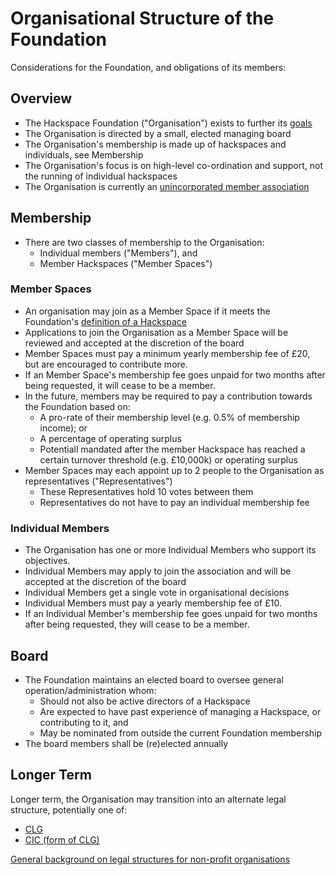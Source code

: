 # Organisational Structure of the Foundation

Considerations for the Foundation, and obligations of its members:

## Overview
* The Hackspace Foundation ("Organisation") exists to further its [goals](goals.md)
* The Organisation is directed by a small, elected managing board
* The Organisation's membership is made up of hackspaces and individuals, see Membership
* The Organisation's focus is on high-level co-ordination and support, not the running of individual hackspaces
* The Organisation is currently an [unincorporated member association](https://www.gov.uk/business-legal-structures/unincorporated-association)

## Membership
* There are two classes of membership to the Organisation:
    * Individual members ("Members"), and
    * Member Hackspaces ("Member Spaces")

### Member Spaces
* An organisation may join as a Member Space if it meets the Foundation's [definition of a Hackspace](define.md)
* Applications to join the Organisation as a Member Space will be reviewed and accepted at the discretion of the board
* Member Spaces must pay a minimum yearly membership fee of £20, but are encouraged to contribute more.
* If an Member Space's membership fee goes unpaid for two months after being requested, it will cease to be a member.
* In the future, members may be required to pay a contribution towards the Foundation based on:
    * A pro-rate of their membership level (e.g. 0.5% of membership income); or 
    * A percentage of operating surplus
    * Potentiall mandated after the member Hackspace has reached a certain turnover threshold (e.g. £10,000k) or operating surplus
* Member Spaces may each appoint up to 2 people to the Organisation as representatives ("Representatives")
    * These Representatives hold 10 votes between them
    * Representatives do not have to pay an individual membership fee

### Individual Members
* The Organisation has one or more Individual Members who support its objectives.
* Individual Members may apply to join the association and will be accepted at the discretion of the board
* Individual Members get a single vote in organisational decisions
* Individual Members must pay a yearly membership fee of £10.
* If an Individual Member's membership fee goes unpaid for two months after being requested, they will cease to be a member.

## Board

* The Foundation maintains an elected board to oversee general operation/administration whom:
    * Should not also be active directors of a Hackspace
    * Are expected to have past experience of managing a Hackspace, or contributing to it, and
    * May be nominated from outside the current Foundation membership
* The board members shall be (re)elected annually


## Longer Term
Longer term, the Organisation may transition into an alternate legal structure, potentially one of:
* [CLG](https://www.gov.uk/business-legal-structures/limited-company)
* [CIC (form of CLG)](https://www.gov.uk/government/organisations/office-of-the-regulator-of-community-interest-companies)

[General background on legal structures for non-profit organisations](http://www.resourcecentre.org.uk/information/legal-structures-for-not-for-profit-organisations/)

